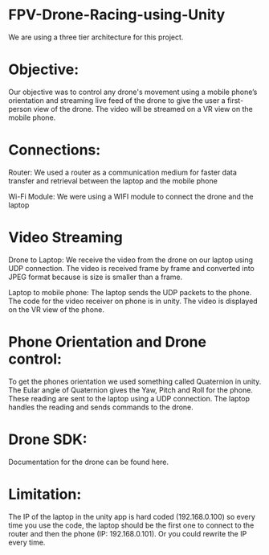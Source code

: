 # FPV-Drone-Racing-using-Unity
We are using a three tier architecture for this project.  

# Objective: 
Our objective was to control any drone's movement using a mobile phone’s orientation and streaming live feed of the drone to give the user a first-person view of the drone. The video will be streamed on a VR view on the mobile phone. 

 

# Connections: 
Router: 
We used a router as a communication medium for faster data transfer and retrieval between the laptop and the mobile phone 

Wi-Fi Module:
We were using a WIFI module to connect the drone and the laptop 

 

# Video Streaming 
Drone to Laptop: 
We receive the video from the drone on our laptop using UDP connection. The video is received frame by frame and converted into JPEG format because is size is smaller than a frame. 

Laptop to mobile phone: 
The laptop sends the UDP packets to the phone. The code for the video receiver on phone is in unity. The video is displayed on the VR view of the phone. 

 

# Phone Orientation and Drone control: 
To get the phones orientation we used something called Quaternion in unity. The Eular angle of Quaternion gives the Yaw, Pitch and Roll for the phone. These reading are sent to the laptop using a UDP connection. The laptop handles the reading and sends commands to the drone. 

# Drone SDK: 
Documentation for the drone can be found here.  


# Limitation: 
The IP of the laptop in the unity app is hard coded (192.168.0.100) so every time you use the code, the laptop should be the first one to connect to the router and then the phone (IP: 192.168.0.101). Or you could rewrite the IP every time. 
